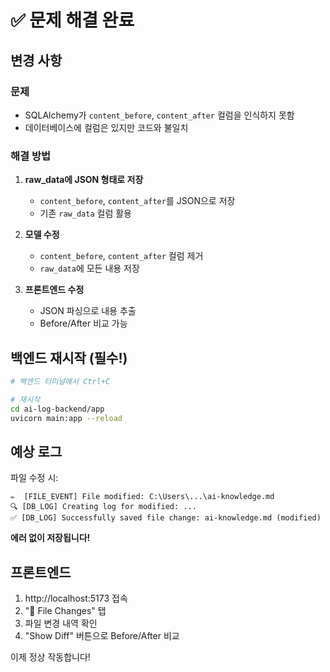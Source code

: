 # ✅ 문제 해결 완료

## 변경 사항

### 문제
- SQLAlchemy가 `content_before`, `content_after` 컬럼을 인식하지 못함
- 데이터베이스에 컬럼은 있지만 코드와 불일치

### 해결 방법
1. **raw_data에 JSON 형태로 저장**
   - `content_before`, `content_after`를 JSON으로 저장
   - 기존 `raw_data` 컬럼 활용

2. **모델 수정**
   - `content_before`, `content_after` 컬럼 제거
   - `raw_data`에 모든 내용 저장

3. **프론트엔드 수정**
   - JSON 파싱으로 내용 추출
   - Before/After 비교 가능

## 백엔드 재시작 (필수!)

```bash
# 백엔드 터미널에서 Ctrl+C

# 재시작
cd ai-log-backend/app
uvicorn main:app --reload
```

## 예상 로그

파일 수정 시:
```
✏️  [FILE_EVENT] File modified: C:\Users\...\ai-knowledge.md
🔍 [DB_LOG] Creating log for modified: ...
✅ [DB_LOG] Successfully saved file change: ai-knowledge.md (modified)
```

**에러 없이 저장됩니다!**

## 프론트엔드

1. http://localhost:5173 접속
2. "🔄 File Changes" 탭
3. 파일 변경 내역 확인
4. "Show Diff" 버튼으로 Before/After 비교

이제 정상 작동합니다!

